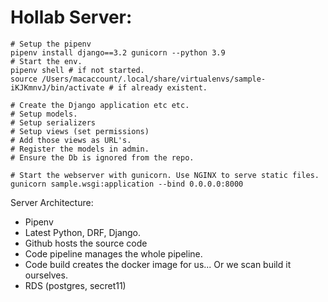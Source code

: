 # Hollab Server:
```
# Setup the pipenv
pipenv install django==3.2 gunicorn --python 3.9
# Start the env.
pipenv shell # if not started.
source /Users/macaccount/.local/share/virtualenvs/sample-iKJKmnvJ/bin/activate # if already existent.

# Create the Django application etc etc.
# Setup models.
# Setup serializers
# Setup views (set permissions)
# Add those views as URL's.
# Register the models in admin.
# Ensure the Db is ignored from the repo.

# Start the webserver with gunicorn. Use NGINX to serve static files.
gunicorn sample.wsgi:application --bind 0.0.0.0:8000

```

Server Architecture:
* Pipenv
* Latest Python, DRF, Django.
* Github hosts the source code
* Code pipeline manages the whole pipeline.
* Code build creates the docker image for us... Or we scan build it ourselves.
* RDS (postgres, secret11)
